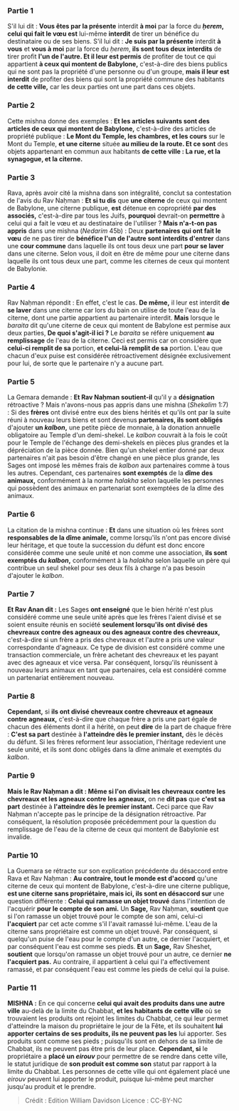 
### Partie 1
S'il lui dit : <b>Vous êtes par la présente</b> interdit <b>à moi</b> par la force du <b><i>ḥerem</i>, celui qui fait le vœu est</b> lui-même <b>interdit</b> de tirer un bénéfice du destinataire ou de ses biens. S'il lui dit : <b>Je suis par la présente</b> interdit <b>à vous</b> et <b>vous à moi</b> par la force du <i>ḥerem</i>, <b>ils sont tous deux interdits</b> de tirer profit <b>l'un de l'autre. Et il leur est permis</b> de profiter de tout ce qui appartient <b>à ceux qui montent de Babylone,</b> c'est-à-dire des biens publics qui ne sont pas la propriété d'une personne ou d'un groupe, <b>mais il leur est interdit</b> de profiter des biens qui sont la propriété commune des habitants <b>de cette ville,</b> car les deux parties ont une part dans ces objets.

### Partie 2
Cette mishna donne des exemples : <b>Et les articles suivants sont des articles de ceux qui montent de Babylone,</b> c'est-à-dire des articles de propriété publique : <b>Le Mont du Temple, les chambres, et les cours</b> sur le Mont du Temple, <b>et une citerne</b> située <b>au milieu de la route. Et ce sont</b> des objets appartenant en commun aux habitants <b>de cette ville : La rue, et la synagogue, et la citerne.</b>

### Partie 3
Rava, après avoir cité la mishna dans son intégralité, conclut sa contestation de l'avis du Rav Naḥman : <b>Et si tu dis</b> que <b>une citerne</b> de ceux qui montent de Babylone, une citerne publique, <b>est</b> détenue en copropriété <b>par des associés,</b> c'est-à-dire par tous les Juifs, <b>pourquoi</b> devrait-on <b>permettre</b> à celui qui a fait le vœu et au destinataire de l'utiliser ? <b>Mais n'a-t-on pas appris</b> dans une mishna (<i>Nedarim</i> 45b) : Deux <b>partenaires qui ont fait le vœu</b> de ne pas tirer de <b>bénéfice l'un de l'autre sont interdits d'entrer</b> dans une <b>cour commune</b> dans laquelle ils ont tous deux une part <b>pour se laver</b> dans une citerne</b>. Selon vous, il doit en être de même pour une citerne dans laquelle ils ont tous deux une part, comme les citernes de ceux qui montent de Babylonie.

### Partie 4
Rav Naḥman répondit : En effet, c'est le cas. <b>De même,</b> il leur est interdit <b>de se laver</b> dans une citerne car lors du bain on utilise de toute l'eau de la citerne, dont une partie appartient au partenaire interdit. <b>Mais</b> lorsque le <i>baraita</i> dit qu'une citerne de ceux qui montent de Babylone est permise aux deux parties, <b>De quoi s'agit-il ici ?</b> Le <i>baraita</i> se réfère uniquement <b>au remplissage</b> de l'eau de la citerne. Ceci est permis car on considère que <b>celui-ci remplit de sa</b> portion, <b>et celui-là remplit de sa</b> portion. L'eau que chacun d'eux puise est considérée rétroactivement désignée exclusivement pour lui, de sorte que le partenaire n'y a aucune part.

### Partie 5
La Gemara demande : <b>Et Rav Naḥman soutient-il</b> qu'il y a <b>désignation</b> rétroactive ? Mais n'avons-nous pas appris</b> dans une mishna (<i>Shekalim</i> 1:7) : Si des <b>frères</b> ont divisé entre eux des biens hérités et qu'ils ont par la suite réuni à nouveau leurs biens et sont devenus <b>partenaires, ils sont obligés</b> d'ajouter <b>un <i>kalbon</i>,</b> une petite pièce de monnaie, à la donation annuelle obligatoire au Temple d'un demi-shekel. Le <i>kalbon</i> couvrait à la fois le coût pour le Temple de l'échange des demi-shekels en pièces plus grandes et la dépréciation de la pièce donnée. Bien qu'un shekel entier donné par deux partenaires n'ait pas besoin d'être changé en une pièce plus grande, les Sages ont imposé les mêmes frais de <i>kalbon</i> aux partenaires comme à tous les autres. Cependant, ces partenaires <b>sont exemptés</b> de la <b>dîme des animaux,</b> conformément à la norme <i>halakha</i> selon laquelle les personnes qui possèdent des animaux en partenariat sont exemptées de la dîme des animaux.

### Partie 6
La citation de la mishna continue : <b>Et</b> dans une situation où les frères sont <b>responsables de la dîme animale,</b> comme lorsqu'ils n'ont pas encore divisé leur héritage, et que toute la succession du défunt est donc encore considérée comme une seule unité et non comme une association, <b>ils sont exemptés du <i>kalbon</i>,</b> conformément à la <i>halakha</i> selon laquelle un père qui contribue un seul shekel pour ses deux fils à charge n'a pas besoin d'ajouter le <i>kalbon</i>.

### Partie 7
<b>Et Rav Anan dit :</b> Les Sages <b>ont enseigné</b> que le bien hérité n'est plus considéré comme une seule unité après que les frères l'aient divisé et se soient ensuite réunis en société <b>seulement lorsqu'ils ont divisé des chevreaux contre des agneaux ou des agneaux contre des chevreaux,</b> c'est-à-dire si un frère a pris des chevreaux et l'autre a pris une valeur correspondante d'agneaux. Ce type de division est considéré comme une transaction commerciale, un frère achetant des chevreaux et les payant avec des agneaux et vice versa. Par conséquent, lorsqu'ils réunissent à nouveau leurs animaux en tant que partenaires, cela est considéré comme un partenariat entièrement nouveau.

### Partie 8
<b>Cependant,</b> si <b>ils ont divisé chevreaux contre chevreaux et agneaux contre agneaux,</b> c'est-à-dire que chaque frère a pris une part égale de chacun des éléments dont il a hérité, on peut <b>dire</b> de la part de chaque frère : <b>C'est sa part</b> destinée à <b>l'atteindre dès le premier instant,</b> dès le décès du défunt. Si les frères reforment leur association, l'héritage redevient une seule unité, et ils sont donc obligés dans la dîme animale et exemptés du <i>kalbon</i>.

### Partie 9
<b>Mais le Rav Naḥman a dit : Même si l'on divisait les chevreaux contre les chevreaux et les agneaux contre les agneaux,</b> on ne <b>dit pas</b> que <b>c'est sa part</b> destinée à <b>l'atteindre dès le premier instant.</b> Ceci parce que Rav Naḥman n'accepte pas le principe de la désignation rétroactive. Par conséquent, la résolution proposée précédemment pour la question du remplissage de l'eau de la citerne de ceux qui montent de Babylonie est invalide.

### Partie 10
La Guemara se rétracte sur son explication précédente du désaccord entre Rava et Rav Naḥman : <b>Au contraire, tout le monde est d'accord</b> qu'une citerne de ceux qui montent de Babylone, c'est-à-dire une citerne publique, <b>est une citerne sans propriétaire, mais ici, ils sont en désaccord sur</b> une question différente : <b>Celui qui ramasse un objet trouvé</b> dans l'intention de l'acquérir <b>pour le compte de son ami.</b> Un <b>Sage,</b> Rav Naḥman, <b>soutient</b> que si l'on ramasse un objet trouvé pour le compte de son ami, celui-ci <b>l'acquiert</b> par cet acte comme s'il l'avait ramassé lui-même. L'eau de la citerne sans propriétaire est comme un objet trouvé. Par conséquent, si quelqu'un puise de l'eau pour le compte d'un autre, ce dernier l'acquiert, et par conséquent l'eau est comme ses pieds. <b>Et</b> un <b>Sage,</b> Rav Sheshet, <b>soutient</b> que lorsqu'on ramasse un objet trouvé pour un autre, ce dernier <b>ne l'acquiert pas.</b> Au contraire, il appartient à celui qui l'a effectivement ramassé, et par conséquent l'eau est comme les pieds de celui qui la puise.

### Partie 11
<strong>MISHNA :</strong> En ce qui concerne <b>celui qui avait des produits dans une autre ville</b> au-delà de la limite du Chabbat, <b>et les habitants de cette ville</b> où se trouvaient les produits ont rejoint les limites du Chabbat, ce qui leur permet d'atteindre la maison du propriétaire le jour de la Fête,</b> et ils souhaitent <b>lui apporter certains de ses produits, ils ne peuvent pas les</b> lui apporter. </b> Ses produits sont comme ses pieds ; puisqu'ils sont en dehors de sa limite de Chabbat, ils ne peuvent pas être pris de leur place. <b>Cependant, si</b> le propriétaire a <b>placé un <i>eirouv</i></b> pour permettre de se rendre dans cette ville, le statut juridique de <b>son produit est comme son</b> statut par rapport à la limite du Chabbat. Les personnes de cette ville qui ont également placé une <i>eirouv</i> peuvent lui apporter le produit, puisque lui-même peut marcher jusqu'au produit et le prendre.

>Crédit : Edition William Davidson
>Licence : CC-BY-NC